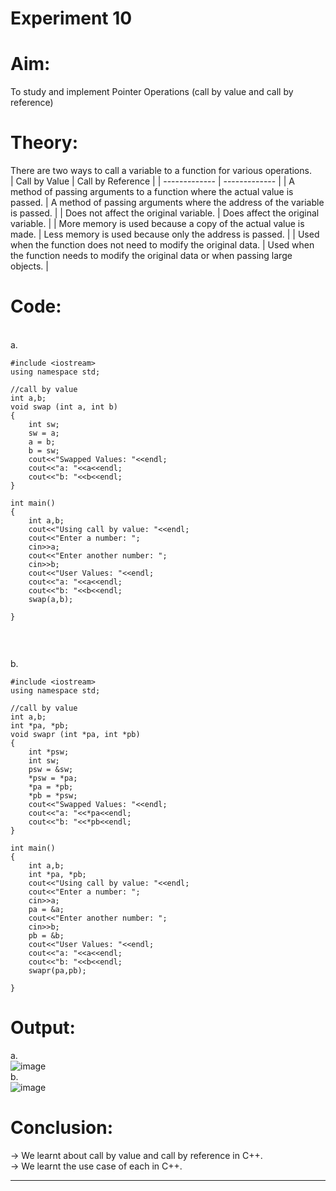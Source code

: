 # Experiment 10 <br>

# Aim: <br>
To study and implement Pointer Operations (call by value and call by reference) <br>

# Theory: <br>
There are two ways to call a variable to a function for various operations. <br>
| Call by Value  | Call by Reference |
| ------------- | ------------- |
| A method of passing arguments to a function where the actual value is passed.  | A method of passing arguments where the address of the variable is passed.  |
| Does not affect the original variable.  | Does affect the original variable.  |
| More memory is used because a copy of the actual value is made.  | Less memory is used because only the address is passed.  |
| Used when the function does not need to modify the original data.  | Used when the function needs to modify the original data or when passing large objects.  |
<br>

# Code: <br>
<br>
a.<br>

```
#include <iostream>
using namespace std;

//call by value
int a,b;
void swap (int a, int b)
{
    int sw;
    sw = a;
    a = b;
    b = sw;
    cout<<"Swapped Values: "<<endl;
    cout<<"a: "<<a<<endl;
    cout<<"b: "<<b<<endl;
}

int main()
{
    int a,b;
    cout<<"Using call by value: "<<endl;
    cout<<"Enter a number: ";
    cin>>a;
    cout<<"Enter another number: ";
    cin>>b;
    cout<<"User Values: "<<endl;
    cout<<"a: "<<a<<endl;
    cout<<"b: "<<b<<endl;
    swap(a,b);
    
}
    
```
<br>

b.<br>

```
#include <iostream>
using namespace std;

//call by value
int a,b;
int *pa, *pb;
void swapr (int *pa, int *pb)
{
    int *psw;
    int sw;
    psw = &sw;
    *psw = *pa;
    *pa = *pb;
    *pb = *psw;
    cout<<"Swapped Values: "<<endl;
    cout<<"a: "<<*pa<<endl;
    cout<<"b: "<<*pb<<endl;
}

int main()
{
    int a,b;
    int *pa, *pb;
    cout<<"Using call by value: "<<endl;
    cout<<"Enter a number: ";
    cin>>a;
    pa = &a;
    cout<<"Enter another number: ";
    cin>>b;
    pb = &b;
    cout<<"User Values: "<<endl;
    cout<<"a: "<<a<<endl;
    cout<<"b: "<<b<<endl;
    swapr(pa,pb);
    
}

```

# Output: 

a.<br>![image](https://github.com/user-attachments/assets/b9cf69ff-ece7-470c-8ebb-c7ebe5e14c2b)<br>
b.<br>![image](https://github.com/user-attachments/assets/f3a178fc-df0e-4ab9-bab2-e83ab4df9362)<br>



# Conclusion:
&#8594; We learnt about call by value and call by reference in C++. <br>
&#8594; We learnt the use case of each in C++. <br>
*******
